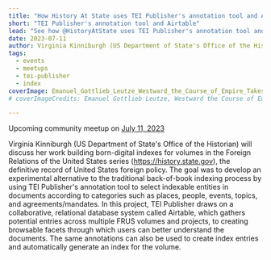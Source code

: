 ```yaml
---
title: "How History At State uses TEI Publisher's annotation tool and Airtable"
short: "TEI Publisher's annotation tool and Airtable"
lead: "See how @HistoryAtState uses TEI Publisher's annotation tool and Airtable to build digital indexes for the Foreign Relations of the United States series."
date: 2023-07-11
author: Virginia Kinniburgh (US Department of State's Office of the Historian)
tags:
  - events
  - meetups
  - tei-publisher
  - index
coverImage: Emanuel_Gottlieb_Leutze_Westward_the_Course_of_Empire_Takes_Its_Way1.jpg
# coverImageCredits: Emanuel Gottlieb Leutze, Westward the Course of Empire Takes Its Way, 1862. Mural, United States Capitol (public domain)

---
```


Upcoming community meetup on [July 11, 2023](https://www.timeanddate.com/worldclock/fixedtime.html?msg=e-editiones+Community+Event&iso=20230711T17&p1=1425&ah=1)

Virginia Kinniburgh (US Department of State's Office of the Historian) will discuss her work building born-digital indexes for volumes in the Foreign Relations of the United States series (https://history.state.gov), the definitive record of United States foreign policy. The goal was to develop an experimental alternative to the traditional back-of-book indexing process by using TEI Publisher's annotation tool to select indexable entities in documents according to categories such as places, people, events, topics, and agreements/mandates. In this project, TEI Publisher draws on a collaborative, relational database system called Airtable, which gathers potential entries across multiple FRUS volumes and projects, to creating browsable facets through which users can better understand the documents. The same annotations can also be used to create index entries and automatically generate an index for the volume.

